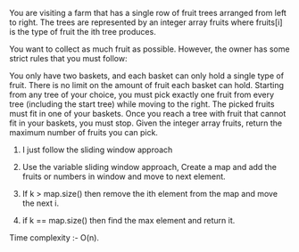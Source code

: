 You are visiting a farm that has a single row of fruit trees arranged from left to right. The trees are represented by an integer array fruits where fruits[i] is the type of fruit the ith tree produces.

You want to collect as much fruit as possible. However, the owner has some strict rules that you must follow:

You only have two baskets, and each basket can only hold a single type of fruit. There is no limit on the amount of fruit each basket can hold.
Starting from any tree of your choice, you must pick exactly one fruit from every tree (including the start tree) while moving to the right. The picked fruits must fit in one of your baskets.
Once you reach a tree with fruit that cannot fit in your baskets, you must stop.
Given the integer array fruits, return the maximum number of fruits you can pick.



<!-- Approach -->

1. I just follow the sliding window approach

2. Use the variable sliding window approach, Create a map and add the fruits or numbers in window and move to next element.

3. If k > map.size() then remove the ith element from the map and move the next i.

4. if k == map.size() then find the max element and return it.

Time complexity :- O(n).